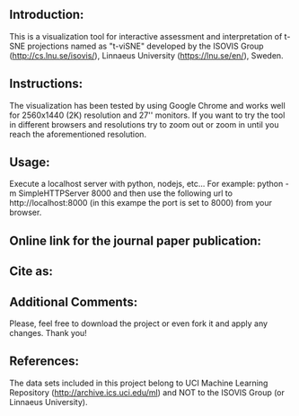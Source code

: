 Introduction:
-
This is a visualization tool for interactive assessment and interpretation of t-SNE projections named as "t-viSNE" developed by the ISOVIS Group (http://cs.lnu.se/isovis/), Linnaeus University (https://lnu.se/en/), Sweden.

Instructions:
-
The visualization has been tested by using Google Chrome and works well for 2560x1440 (2K) resolution and 27'' monitors. 
If you want to try the tool in different browsers and resolutions try to zoom out or zoom in until you reach the aforementioned resolution. 

Usage:
-
Execute a localhost server with python, nodejs, etc... For example: python -m SimpleHTTPServer 8000 and then use the following url to http://localhost:8000 (in this exampe the port is set to 8000) from your browser.

Online link for the journal paper publication:
-

Cite as: 
-
Additional Comments:
-
Please, feel free to download the project or even fork it and apply any changes. Thank you!

References:
-
The data sets included in this project belong to UCI Machine Learning Repository (http://archive.ics.uci.edu/ml) and NOT to the ISOVIS Group (or Linnaeus University).


